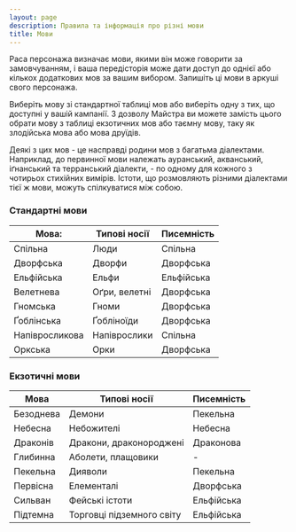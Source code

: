 ```yaml
---
layout: page
description: Правила та інформація про різні мови
title: Мови
---
```


Раса персонажа визначає мови, якими він може говорити за замовчуванням, і ваша передісторія може дати доступ до однієї або кількох додаткових мов за вашим вибором. Запишіть ці мови в аркуші свого персонажа.

Виберіть мову зі стандартної таблиці мов або виберіть одну з тих, що доступні у вашій кампанії. З дозволу Майстра ви можете замість цього обрати мову з таблиці екзотичних мов або таємну мову, таку як злодійська мова або мова друїдів.

Деякі з цих мов - це насправді родини мов з багатьма діалектами. Наприклад, до первинної мови належать ауранський, акванський, іґнанський та терранський діалекти, - по одному для кожного з чотирьох стихійних вимірів. Істоти, що розмовляють різними діалектами тієї ж мови, можуть спілкуватися між собою.

### Стандартні мови

| Мова:          | Типові носії  | Писемність |
| -------------- | ------------- | ---------- |
| Спільна        | Люди          | Спільна    |
| Дворфська      | Дворфи        | Дворфська  |
| Ельфійська     | Ельфи         | Ельфійська |
| Велетнева      | Oґри, велетні | Дворфська  |
| Гномська       | Гноми         | Дворфська  |
| Ґоблінська     | Ґобліноїди    | Дворфська  |
| Напівросликова | Напіврослики  | Спільна    |
| Оркська        | Орки          | Дворфська  |

### Екзотичні мови

| Мова      | Типові носії              | Писемність |
| --------- | ------------------------- | ---------- |
| Безоднева | Демони                    | Пекельна   |
| Небесна   | Небожителі                | Небесна    |
| Драконів  | Дракони, драконороджені   | Драконова  |
| Глибинна  | Аболети, плащовики        | -          |
| Пекельна  | Дияволи                   | Пекельна   |
| Первісна  | Елементалі                | Дворфська  |
| Сильван   | Фейські істоти            | Ельфійська |
| Підтемна  | Торговці підземного світу | Ельфійська |
